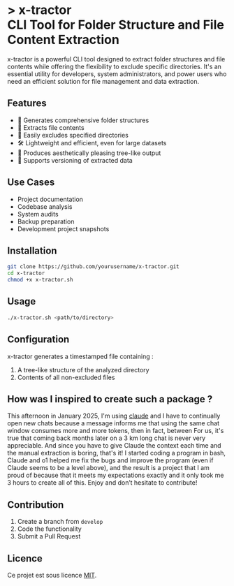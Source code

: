 # > x-tractor<br>CLI Tool for Folder Structure and File Content Extraction

x-tractor is a powerful CLI tool designed to extract folder structures and file contents while offering the flexibility to exclude specific directories. It's an essential utility for developers, system administrators, and power users who need an efficient solution for file management and data extraction.

## Features

- 📂 Generates comprehensive folder structures
- 📄 Extracts file contents
- 🚫 Easily excludes specified directories
- 🛠️ Lightweight and efficient, even for large datasets
- 🎨 Produces aesthetically pleasing tree-like output
- 🔄 Supports versioning of extracted data

## Use Cases

- Project documentation
- Codebase analysis
- System audits
- Backup preparation
- Development project snapshots

## Installation

```bash
git clone https://github.com/yourusername/x-tractor.git
cd x-tractor
chmod +x x-tractor.sh
```

## Usage

```bash
./x-tractor.sh <path/to/directory>
```

## Configuration

x-tractor generates a timestamped file containing :

1. A tree-like structure of the analyzed directory
2. Contents of all non-excluded files

## How was I inspired to create such a package ?

This afternoon in January 2025, I'm using [claude](https://claude.ai/) and I have to continually open new chats because a message informs me that using the same chat window consumes more and more tokens, then in fact, between For us, it's true that coming back months later on a 3 km long chat is never very appreciable. And since you have to give Claude the context each time and the manual extraction is boring, that's it! I started coding a program in bash, Claude and o1 helped me fix the bugs and improve the program (even if Claude seems to be a level above), and the result is a project that I am proud of because that it meets my expectations exactly and it only took me 3 hours to create all of this. Enjoy and don’t hesitate to contribute!

## Contribution

1. Create a branch from `develop`
2. Code the functionality
3. Submit a Pull Request

## Licence

Ce projet est sous licence [MIT](LICENSE).